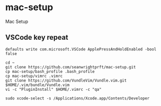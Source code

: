 # mac-setup
Mac Setup

## VSCode key repeat
```
defaults write com.microsoft.VSCode ApplePressAndHoldEnabled -bool false
```

```
cd ~
git clone https://github.com/seanwrightprft/mac-setup.git
cp mac-setup/bash_profile .bash_profile
cp mac-setup/vimrc .vimrc
git clone https://github.com/VundleVim/Vundle.vim.git $HOME/.vim/bundle/Vundle.vim
vi -c "PluginInstall" $HOME/.vimrc -c "qa"
```

```
sudo xcode-select -s /Applications/Xcode.app/Contents/Developer
```
